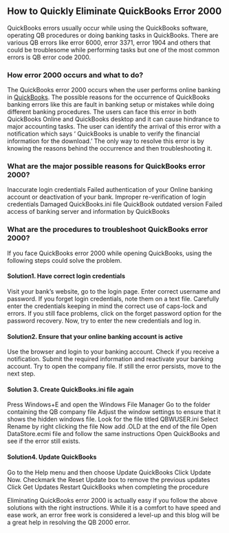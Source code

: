 ## How to Quickly Eliminate QuickBooks Error 2000

QuickBooks errors usually occur while using the QuickBooks software, operating QB procedures or doing banking tasks in QuickBooks. There are various QB errors like error 6000, error 3371, error 1904 and others that could be troublesome while performing tasks but one of the most common errors is QB error code 2000. 

### How error 2000 occurs and what to do?

The QuickBooks error 2000 occurs when the user performs online banking in <a href="https://www.thesagenext.com/quickbooks-hosting"/>QuickBooks</a>. The possible reasons for the occurrence of QuickBooks banking errors like this are fault in banking setup or mistakes while doing different banking procedures. The users can face this error in both QuickBooks Online and QuickBooks desktop and it can cause hindrance to major accounting tasks. 
The user can identify the arrival of this error with a notification which says ‘ QuickBooks is unable to verify the financial information for the download.’ The only way to resolve this error is by knowing the reasons behind the occurrence and then troubleshooting it. 

### What are the major possible reasons for QuickBooks error 2000?

Inaccurate login credentials 
Failed authentication of your Online banking account or deactivation of your bank.
Improper re-verification of login credentials 
Damaged QuickBooks.ini file 
QuickBook outdated version
Failed access of banking server and information by QuickBooks
 
### What are the procedures to troubleshoot QuickBooks error 2000?

If you face QuickBooks error 2000 while opening QuickBooks, using the following steps could solve the problem.
#### Solution1. Have correct login credentials 
Visit your bank’s website, go to the login page. Enter correct username and password.
If you forget login credentials, note them on a text file.
Carefully enter the credentials keeping in mind the correct use of caps-lock and errors.
If you still face problems, click on the forget password option for the password recovery.
Now, try to enter the new credentials and log in. 
#### Solution2. Ensure that your online banking account is active 
Use the browser and login to your banking account. Check if you receive a notification.
Submit the required information and reactivate your banking account. 
Try to open the company file. 
If still the error persists, move to the next step. 
#### Solution 3. Create QuickBooks.ini file again
Press Windows+E and open the Windows File Manager
Go to the folder containing the QB company file
Adjust the window settings to ensure that it shows the hidden windows file.
Look for the file titled QBWUSER.ini
Select Rename by right clicking the file
Now add .OLD at the end of the file 
Open DataStore.ecmi file and follow the same instructions
Open QuickBooks and see if the error still exists.
#### Solution4. Update QuickBooks 
Go to the Help menu and then choose Update QuickBooks
Click Update Now.
Checkmark the Reset Update box to remove the previous updates
Click Get Updates 
Restart QuickBooks when completing the procedure

Eliminating QuickBooks error 2000 is actually easy if you follow the above solutions with the right instructions. While it is a comfort to have speed and ease work, an error free work is considered a level-up and this blog will be a great help in resolving the QB 2000 error.  
